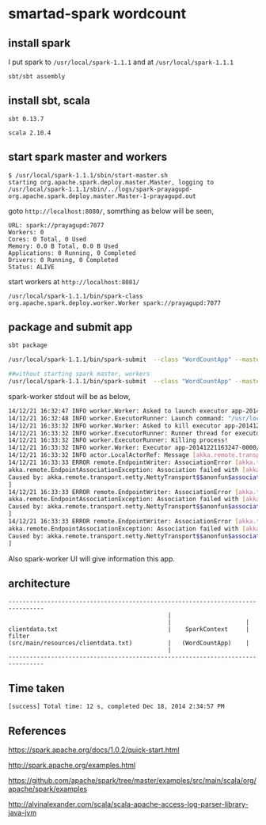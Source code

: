smartad-spark wordcount
==========================

install spark
-----------------

I put spark to `/usr/local/spark-1.1.1` and at `/usr/local/spark-1.1.1`

```
sbt/sbt assembly
```

install sbt, scala
--------------------

`sbt 0.13.7`

`scala 2.10.4`

start spark master and workers
--------------------

```
$ /usr/local/spark-1.1.1/sbin/start-master.sh 
starting org.apache.spark.deploy.master.Master, logging to /usr/local/spark-1.1.1/sbin/../logs/spark-prayagupd-org.apache.spark.deploy.master.Master-1-prayagupd.out

```
goto `http://localhost:8080/`, somrthing as below will be seen, 

```
URL: spark://prayagupd:7077
Workers: 0
Cores: 0 Total, 0 Used
Memory: 0.0 B Total, 0.0 B Used
Applications: 0 Running, 0 Completed
Drivers: 0 Running, 0 Completed
Status: ALIVE
```

start workers at `http://localhost:8081/`

```
/usr/local/spark-1.1.1/bin/spark-class org.apache.spark.deploy.worker.Worker spark://prayagupd:7077
```

package and submit app
------------------------

```bash
sbt package

/usr/local/spark-1.1.1/bin/spark-submit  --class "WordCountApp" --master spark://prayagupd:7077 target/scala-2.10/smartad-spark-wordcount_2.10-1.0.jar 

##without starting spark master, workers
/usr/local/spark-1.1.1/bin/spark-submit  --class "WordCountApp" --master local[4] target/scala-2.10/smartad-spark-wordcount_2.10-1.0.jar 
```

spark-worker stdout will be as below, 

```bash
14/12/21 16:32:47 INFO worker.Worker: Asked to launch executor app-20141221163247-0000/0 for Smartad Spark Wordcount
14/12/21 16:32:48 INFO worker.ExecutorRunner: Launch command: "/usr/local/jdk1.7.0_05/bin/java" "-cp" "::/usr/local/spark-1.1.1/conf:/usr/local/spark-1.1.1/assembly/target/scala-2.10/spark-assembly-1.1.1-hadoop1.0.4.jar:/usr/local/hadoop-2.3.0-cdh5.0.1//etc/hadoop:/usr/local/hadoop-2.3.0-cdh5.0.1//etc/hadoop" "-XX:MaxPermSize=128m" "-Dspark.driver.port=48894" "-Xms512M" "-Xmx512M" "org.apache.spark.executor.CoarseGrainedExecutorBackend" "akka.tcp://sparkDriver@prayagupd.local:48894/user/CoarseGrainedScheduler" "0" "prayagupd.local" "4" "akka.tcp://sparkWorker@prayagupd.local:58149/user/Worker" "app-20141221163247-0000"
14/12/21 16:33:32 INFO worker.Worker: Asked to kill executor app-20141221163247-0000/0
14/12/21 16:33:32 INFO worker.ExecutorRunner: Runner thread for executor app-20141221163247-0000/0 interrupted
14/12/21 16:33:32 INFO worker.ExecutorRunner: Killing process!
14/12/21 16:33:32 INFO worker.Worker: Executor app-20141221163247-0000/0 finished with state KILLED exitStatus 1
14/12/21 16:33:32 INFO actor.LocalActorRef: Message [akka.remote.transport.ActorTransportAdapter$DisassociateUnderlying] from Actor[akka://sparkWorker/deadLetters] to Actor[akka://sparkWorker/system/transports/akkaprotocolmanager.tcp0/akkaProtocol-tcp%3A%2F%2FsparkWorker%40192.168.1.2%3A56242-2#767330346] was not delivered. [1] dead letters encountered. This logging can be turned off or adjusted with configuration settings 'akka.log-dead-letters' and 'akka.log-dead-letters-during-shutdown'.
14/12/21 16:33:33 ERROR remote.EndpointWriter: AssociationError [akka.tcp://sparkWorker@prayagupd.local:58149] -> [akka.tcp://sparkExecutor@prayagupd.local:45652]: Error [Association failed with [akka.tcp://sparkExecutor@prayagupd.local:45652]] [
akka.remote.EndpointAssociationException: Association failed with [akka.tcp://sparkExecutor@prayagupd.local:45652]
Caused by: akka.remote.transport.netty.NettyTransport$$anonfun$associate$1$$anon$2: Connection refused: prayagupd.local/192.168.1.2:45652
]
14/12/21 16:33:33 ERROR remote.EndpointWriter: AssociationError [akka.tcp://sparkWorker@prayagupd.local:58149] -> [akka.tcp://sparkExecutor@prayagupd.local:45652]: Error [Association failed with [akka.tcp://sparkExecutor@prayagupd.local:45652]] [
akka.remote.EndpointAssociationException: Association failed with [akka.tcp://sparkExecutor@prayagupd.local:45652]
Caused by: akka.remote.transport.netty.NettyTransport$$anonfun$associate$1$$anon$2: Connection refused: prayagupd.local/192.168.1.2:45652
]
14/12/21 16:33:33 ERROR remote.EndpointWriter: AssociationError [akka.tcp://sparkWorker@prayagupd.local:58149] -> [akka.tcp://sparkExecutor@prayagupd.local:45652]: Error [Association failed with [akka.tcp://sparkExecutor@prayagupd.local:45652]] [
akka.remote.EndpointAssociationException: Association failed with [akka.tcp://sparkExecutor@prayagupd.local:45652]
Caused by: akka.remote.transport.netty.NettyTransport$$anonfun$associate$1$$anon$2: Connection refused: prayagupd.local/192.168.1.2:45652
]

```

Also spark-worker UI will give information this app.

architecture
-------------------

```
--------------------------------------------------------------------------------
                                             |
                                             |                     |
clientdata.txt                               |    SparkContext     | filter
(src/main/resources/clientdata.txt)          |   (WordCountApp)    |
                                             |
--------------------------------------------------------------------------------
```

Time taken
--------------

```
[success] Total time: 12 s, completed Dec 18, 2014 2:34:57 PM
```

References
-------------

https://spark.apache.org/docs/1.0.2/quick-start.html

http://spark.apache.org/examples.html

https://github.com/apache/spark/tree/master/examples/src/main/scala/org/apache/spark/examples

http://alvinalexander.com/scala/scala-apache-access-log-parser-library-java-jvm
